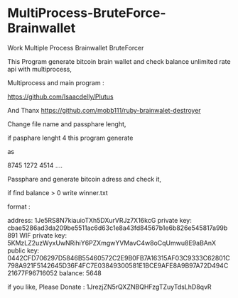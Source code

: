 # MultiProcess-BruteForce-Brainwallet
Work Multiple Process Brainwallet BruteForcer

This Program generate bitcoin brain wallet and check balance unlimited rate api with multiprocess, 

Multiprocess and main program : 

https://github.com/Isaacdelly/Plutus

And Thanx https://github.com/mobb111/ruby-brainwalet-destroyer



Change file name and passphare lenght,

if pasphare lenght 4 this program generate

as 

8745
1272
4514 ....

Passphare and generate bitcoin adress and check it,

if find balance > 0  write winner.txt

format :

address: 1Je5RS8N7kiauioTXh5DXurVRJz7X16kcG
private key: cbae5286ad3da209be5511ac6d63c1e8a43fd84567b1e6b826e545817a99b891
WIF private key: 5KMzLZ2uzWyxUwNRihiY6PZXmgwYVMavC4w8oCqUmwu8E9aBAnX
public key: 0442CFD706297D5846B55460572C2E9B0FB7A16315AF03C9333C62801C798A921F5142645D36F4FC7E03849300581E1BCE9AFE8A9B97A72D494C21677F96716052
balance: 5648



if you like, Please Donate : 1JrezjZN5rQXZNBQHFzgTZuyTdsLhD8qvR
